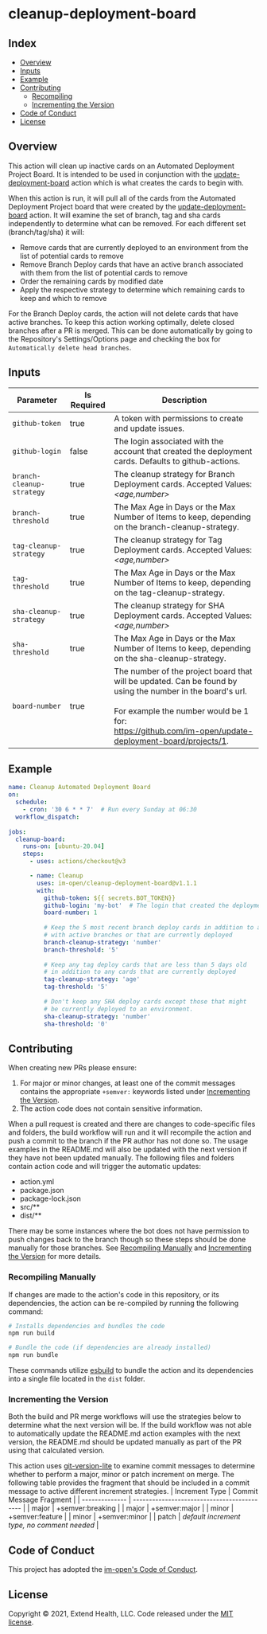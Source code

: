 # cleanup-deployment-board
    
## Index 

- [Overview](#overview)
- [Inputs](#inputs)
- [Example](#example)
- [Contributing](#contributing)
  - [Recompiling](#recompiling)
  - [Incrementing the Version](#incrementing-the-version)
- [Code of Conduct](#code-of-conduct)
- [License](#license)


## Overview
This action will clean up inactive cards on an Automated Deployment Project Board.  It is intended to be used in conjunction with the [update-deployment-board] action which is what creates the cards to begin with.  

When this action is run, it will pull all of the cards from the Automated Deployment Project board that were created by the [update-deployment-board] action.  It will examine the set of branch, tag and sha cards independently to determine what can be removed.  For each different set (branch/tag/sha) it will:
- Remove cards that are currently deployed to an environment from the list of potential cards to remove
- Remove Branch Deploy cards that have an active branch associated with them from the list of potential cards to remove
- Order the remaining cards by modified date
- Apply the respective strategy to determine which remaining cards to keep and which to remove

For the Branch Deploy cards, the action will not delete cards that have active branches. To keep this action working optimally, delete closed branches after a PR is merged.  This can be done automatically by going to the Repository's Settings/Options page and checking the box for `Automatically delete head branches`.

## Inputs

| Parameter                 | Is Required | Description                                                                                                                                                                                                                      |
| ------------------------- | ----------- | -------------------------------------------------------------------------------------------------------------------------------------------------------------------------------------------------------------------------------- |
| `github-token`            | true        | A token with permissions to create and update issues.                                                                                                                                                                            |
| `github-login`            | false       | The login associated with the account that created the deployment cards.  Defaults to github-actions.                                                                                                                            |
| `branch-cleanup-strategy` | true        | The cleanup strategy for Branch Deployment cards.  Accepted Values: *<age,number>*                                                                                                                                               |
| `branch-threshold`        | true        | The Max Age in Days or the Max Number of Items to keep, depending on the branch-cleanup-strategy.                                                                                                                                |
| `tag-cleanup-strategy`    | true        | The cleanup strategy for Tag Deployment cards.  Accepted Values: *<age,number>*                                                                                                                                                  |
| `tag-threshold`           | true        | The Max Age in Days or the Max Number of Items to keep, depending on the tag-cleanup-strategy.                                                                                                                                   |
| `sha-cleanup-strategy`    | true        | The cleanup strategy for SHA Deployment cards.  Accepted Values: *<age,number>*                                                                                                                                                  |
| `sha-threshold`           | true        | The Max Age in Days or the Max Number of Items to keep, depending on the sha-cleanup-strategy.                                                                                                                                   |
| `board-number`            | true        | The number of the project board that will be updated.  Can be found by using the number in the board's url. <br/><br/> For example the number would be 1 for:<br/>https://github.com/im-open/update-deployment-board/projects/1. |


## Example

```yml
name: Cleanup Automated Deployment Board
on:
  schedule:
    - cron: '30 6 * * 7'  # Run every Sunday at 06:30
  workflow_dispatch:
      
jobs:
  cleanup-board:
    runs-on: [ubuntu-20.04]
    steps:
      - uses: actions/checkout@v3

      - name: Cleanup
        uses: im-open/cleanup-deployment-board@v1.1.1
        with:
          github-token: ${{ secrets.BOT_TOKEN}} 
          github-login: 'my-bot'  # The login that created the deployment cards to begin with.  Defaults to github-actions.
          board-number: 1
          
          # Keep the 5 most recent branch deploy cards in addition to any cards
          # with active branches or that are currently deployed
          branch-cleanup-strategy: 'number' 
          branch-threshold: '5'         
          
          # Keep any tag deploy cards that are less than 5 days old
          # in addition to any cards that are currently deployed
          tag-cleanup-strategy: 'age'    
          tag-threshold: '5'         
          
          # Don't keep any SHA deploy cards except those that might 
          # be currently deployed to an environment.
          sha-cleanup-strategy: 'number' 
          sha-threshold: '0'         
```

## Contributing

When creating new PRs please ensure:

1. For major or minor changes, at least one of the commit messages contains the appropriate `+semver:` keywords listed under [Incrementing the Version](#incrementing-the-version).
1. The action code does not contain sensitive information.

When a pull request is created and there are changes to code-specific files and folders, the build workflow will run and it will recompile the action and push a commit to the branch if the PR author has not done so. The usage examples in the README.md will also be updated with the next version if they have not been updated manually. The following files and folders contain action code and will trigger the automatic updates:

- action.yml
- package.json
- package-lock.json
- src/\*\*
- dist/\*\*

There may be some instances where the bot does not have permission to push changes back to the branch though so these steps should be done manually for those branches. See [Recompiling Manually](#recompiling-manually) and [Incrementing the Version](#incrementing-the-version) for more details.

### Recompiling Manually

If changes are made to the action's code in this repository, or its dependencies, the action can be re-compiled by running the following command:

```sh
# Installs dependencies and bundles the code
npm run build

# Bundle the code (if dependencies are already installed)
npm run bundle
```

These commands utilize [esbuild](https://esbuild.github.io/getting-started/#bundling-for-node) to bundle the action and
its dependencies into a single file located in the `dist` folder.

### Incrementing the Version

Both the build and PR merge workflows will use the strategies below to determine what the next version will be.  If the build workflow was not able to automatically update the README.md action examples with the next version, the README.md should be updated manually as part of the PR using that calculated version.

This action uses [git-version-lite] to examine commit messages to determine whether to perform a major, minor or patch increment on merge.  The following table provides the fragment that should be included in a commit message to active different increment strategies.
| Increment Type | Commit Message Fragment                     |
| -------------- | ------------------------------------------- |
| major          | +semver:breaking                            |
| major          | +semver:major                               |
| minor          | +semver:feature                             |
| minor          | +semver:minor                               |
| patch          | *default increment type, no comment needed* |

## Code of Conduct

This project has adopted the [im-open's Code of Conduct](https://github.com/im-open/.github/blob/master/CODE_OF_CONDUCT.md).

## License

Copyright &copy; 2021, Extend Health, LLC. Code released under the [MIT license](LICENSE).

[git-version-lite]: https://github.com/im-open/git-version-lite
[update-deployment-board]: https://github.com/im-open/update-deployment-board